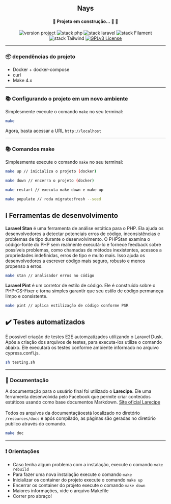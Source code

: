 <p align="center">
	<h2 align="center">Nays</h2>
</p>
<h4 align="center"> 
	🚧  Projeto em construção... 🚀  🚧
</h4>
<p align="center">
	<img src="https://img.shields.io/badge/version project-1.0-brightgreen" alt="version project">
    <img src="https://img.shields.io/badge/Php-8.4.1-informational" alt="stack php">
    <img src="https://img.shields.io/badge/Laravel-11.4-informational&color=brightgreen" alt="stack laravel">
    <img src="https://img.shields.io/badge/Filament-3.2-informational" alt="stack Filament">
    <img src="https://img.shields.io/badge/TailwindCss-3.2-brightgreen" alt="stack Tailwind">
	<a href="https://opensource.org/licenses/GPL-3.0">
		<img src="https://img.shields.io/badge/license-MIT-blue.svg" alt="GPLv3 License">
	</a>
</p>

---

### :package: dependências do projeto

-   Docker + docker-compose
-   curl
-   Make 4.x

---

### :books: Configurando o projeto em um novo ambiente

Simplesmente execute o comando `make` no seu terminal:

```bash
make
```

Agora, basta acessar a URL `http://localhost`

---

### :books: Comandos make

Simplesmente execute o comando `make` no seu terminal:

```bash
make up // inicializa o projeto (docker)
```

```bash
make down // encerra o projeto (docker)
```

```bash
make restart // executa make down e make up
```

```bash
make populate // roda migrate:fresh --seed
```

## :information_source: Ferramentas de desenvolvimento

**Laravel Stan** é uma ferramenta de análise estática para o PHP. Ela ajuda os desenvolvedores a detectar potenciais erros de código, inconsistências e problemas de tipo durante o desenvolvimento. O PHPStan examina o código-fonte do PHP sem realmente executá-lo e fornece feedback sobre possíveis problemas, como chamadas de métodos inexistentes, acessos a propriedades indefinidas, erros de tipo e muito mais. Isso ajuda os desenvolvedores a escrever código mais seguro, robusto e menos propenso a erros.

```bash
make stan // analisador erros no código
```

**Laravel Pint** é um corretor de estilo de código. Ele é construído sobre o PHP-CS-Fixer e torna simples garantir que seu estilo de código permaneça limpo e consistente.

```bash
make pint // aplica estilização de código conforme PSR
```

## :heavy_check_mark: Testes automatizados

É possivel criação de testes E2E automzatizados utilizando o Laravel Dusk.
Após a criação dos arquivos de testes, para executa-los utilize o comando abaixo. Ele executará os testes conforme ambiente informado no arquivo cypress.confi.js.

```bash
sh testing.sh
```

---

### :ledger: Documentação

A documentação para o usuário final foi utilizado o **Larecipe**. Ele uma ferramenta desenvolvida pelo Facebook que permite criar conteúdos estáticos usando como base documentos Markdown. [Site oficial Larecipe](https://larecipe.saleem.dev/docs/2.2/overview)
\
\
Todos os arquivos da documentaçãoestá localizado no diretório `/resources/docs` e após compilado, as páginas são geradas no diretório publico através do comando.

```bash
make doc
```

---

### :exclamation: Orientações

-   Caso tenha algum problema com a instalação, execute o comando `make rebuild`
-   Para fazer uma nova instalação execute o comando `make`
-   Inicializar os container do projeto execute o comando `make up`
-   Encerrar os container do projeto execute o comando `make down`
-   Maiores informações, vide o arquivo Makefile
-   Correr pro abraço!
